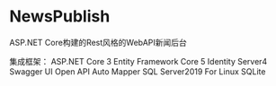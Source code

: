 # NewsPublish
 ASP.NET Core构建的Rest风格的WebAPI新闻后台

集成框架：
 ASP.NET Core 3
 Entity Framework Core 5
 Identity Server4
 Swagger UI
 Open API
 Auto Mapper
 SQL Server2019 For Linux
 SQLite
